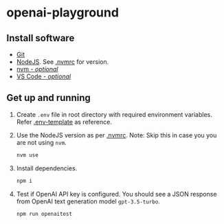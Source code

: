 # openai-playground

## Install software

- [Git](https://git-scm.com/downloads)
- [NodeJS](https://nodejs.org/en/download/package-manager/current). See [.nvmrc](./.nvmrc) for version.
- [nvm - _optional_](https://github.com/nvm-sh/nvm?tab=readme-ov-file#installing-and-updating)
- [VS Code - _optional_](https://code.visualstudio.com/download)

## Get up and running

1. Create `.env` file in root directory with required environment variables. Refer [.env-template](./.env-template) as reference.

2. Use the NodeJS version as per [.nvmrc](./.nvmrc). Note: Skip this in case you
   you are not using `nvm`.

   ```sh
   nvm use
   ```

3. Install dependencies.

   ```sh
   npm i
   ```

4. Test if OpenAI API key is configured. You should see a JSON response from
   OpenAI text generation model `gpt-3.5-turbo`.
   ```sh
   npm run openaitest
   ```
